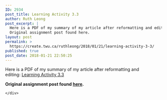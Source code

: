 ```yaml
---
ID: 2934
post_title: Learning Activity 3.3
author: Ruth Leong
post_excerpt: |
  Here is a PDF of my summary of my article after reformatting and editing: Learning Activity 3.3
  Original assignment post found here. 
layout: post
permalink: >
  https://create.twu.ca/ruthleong/2018/01/21/learning-activity-3-3/
published: true
post_date: 2018-01-21 22:50:25
---
```

Here is a PDF of my summary of my article after reformatting and editing: <a href="http://create.twu.ca/ruthleong/files/2018/01/Learning-Activity-3.3.pdf">Learning Activity 3.3</a>

<strong>Original assignment post found <a href="https://create.twu.ca/ldrs591-sp18/unit-3-learning-activities/">here</a>. </strong>

<div id="themify_builder_content-396" data-postid="396" class="themify_builder_content themify_builder_content-396 themify_builder">

    </div>

<!-- /themify_builder_content -->